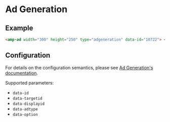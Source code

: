 <!---
Copyright 2016 The AMP HTML Authors. All Rights Reserved.

Licensed under the Apache License, Version 2.0 (the "License");
you may not use this file except in compliance with the License.
You may obtain a copy of the License at

      http://www.apache.org/licenses/LICENSE-2.0

Unless required by applicable law or agreed to in writing, software
distributed under the License is distributed on an "AS-IS" BASIS,
WITHOUT WARRANTIES OR CONDITIONS OF ANY KIND, either express or implied.
See the License for the specific language governing permissions and
limitations under the License.
-->

# Ad Generation

## Example

```html
<amp-ad width="300" height="250" type="adgeneration" data-id="10722"> </amp-ad>
```

## Configuration

For details on the configuration semantics, please see [Ad Generation's documentation](https://github.com/AdGeneration/sdk/wiki).

Supported parameters:

- `data-id`
- `data-targetid`
- `data-displayid`
- `data-adtype`
- `data-option`
